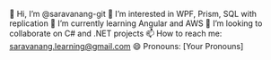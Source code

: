 👋 Hi, I’m @saravanang-git
👀 I’m interested in WPF, Prism, SQL with replication
🌱 I’m currently learning Angular and AWS
💞️ I’m looking to collaborate on C# and .NET projects
📫 How to reach me: saravanang.learning@gmail.com
😄 Pronouns: [Your Pronouns]

